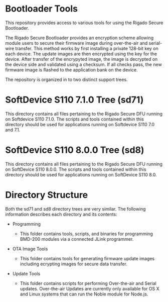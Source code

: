 # Bootloader Tools
This repository provides access to various tools for using the Rigado Secure Bootloader.

The Rigado Secure Bootloader provides an encryption scheme allowing module users to secure their firmware image during over-the-air and serial-wire transfer. This method works by first installing a private 128-bit key on each device. The update images are then encrypted using the key for the device. After transfer of the encrypyted image, the image is decrypted on the device side and validated using a checksum. If all checks pass, the new firmware image is flashed to the application bank on the device.

The repository is organized in to two distinct support trees.

# SoftDevice S110 7.1.0 Tree (sd71)
This directory contains all files pertaining to the Rigado Secure DFU running on Softdevice S110 7.1.0.  The scripts and tools contained within this directory should be used for applications running on Softdevice S110 7.0 and 7.1.

# SoftDevice S110 8.0.0 Tree (sd8)
This directory contains all files pertaining to the Rigado Secure DFU running on SoftDevice S110 8.0.0.  The scripts and tools contained within this directory should be used for applications running on SoftDevice S110 8.0.

# Directory Structure
Both the sd71 and sd8 directory trees are very similar.  The following information describes each directory and its contents:

- Programming
  + This folder contains tools, scripts, and binaries for programming BMD-200 modules via a connected JLink programmer.

- OTA Image Tools
  + This folder contains tools for generating firmware update images including ecrypting images for secure data transfer.

- Update Tools
  + This folder contains scripts for performing Over-the-air and Serial updates.  Over-the-air Updates are currently only available for OS X and Linux systems that can run the Noble module for Node.js.
